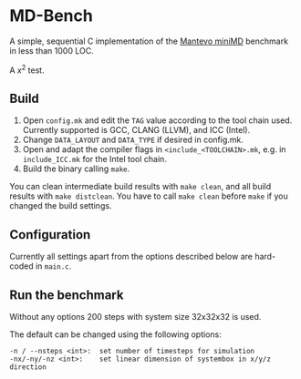 # MD-Bench

A simple, sequential  C implementation of the [Mantevo miniMD](https://github.com/Mantevo/miniMD) benchmark in less than 1000 LOC.

A $x^2$ test.

## Build

1. Open `config.mk` and edit the `TAG` value according to the tool chain used. Currently supported is GCC, CLANG (LLVM), and ICC (Intel).
2. Change `DATA_LAYOUT` and `DATA_TYPE` if desired in config.mk.
3. Open and adapt the compiler flags in `<include_<TOOLCHAIN>.mk`, e.g. in `include_ICC.mk` for the Intel tool chain.
4. Build the binary calling `make`.

You can clean intermediate build results with `make clean`, and all build results with `make distclean`.
You have to call `make clean` before `make` if you changed the build settings.

## Configuration

Currently all settings apart from the options described below are hard-coded in `main.c`.

## Run the benchmark

Without any options 200 steps with system size 32x32x32 is used.

The default can be changed using the following options:
```
-n / --nsteps <int>:  set number of timesteps for simulation
-nx/-ny/-nz <int>:    set linear dimension of systembox in x/y/z direction
```
